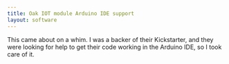 ```yaml
---
title: Oak IOT module Arduino IDE support
layout: software
---
```


This came about on a whim. I was a backer of their Kickstarter, and they were looking for help to get their code working in the Arduino IDE, so I took care of it.
